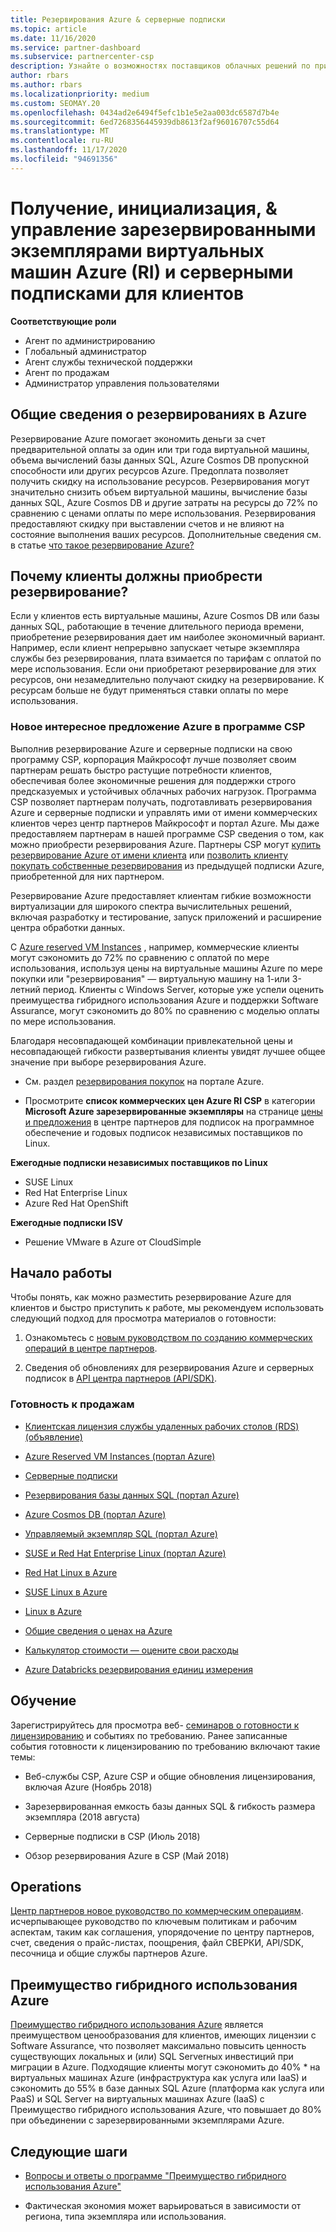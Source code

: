 ```yaml
---
title: Резервирования Azure & серверные подписки
ms.topic: article
ms.date: 11/16/2020
ms.service: partner-dashboard
ms.subservice: partnercenter-csp
description: Узнайте о возможностях поставщиков облачных решений по приобретению, подготовке и управлению резервированиями Azure и серверными подписками для клиентов.
author: rbars
ms.author: rbars
ms.localizationpriority: medium
ms.custom: SEOMAY.20
ms.openlocfilehash: 0434ad2e6494f5efc1b1e5e2aa003dc6587d7b4e
ms.sourcegitcommit: 6ed7268356445939db8613f2af96016707c55d64
ms.translationtype: MT
ms.contentlocale: ru-RU
ms.lasthandoff: 11/17/2020
ms.locfileid: "94691356"
---
```

# <a name="acquire-provision--manage-azure-reserved-vm-instances-ri--server-subscriptions-for-customers"></a>Получение, инициализация, & управление зарезервированными экземплярами виртуальных машин Azure (RI) и серверными подписками для клиентов


**Соответствующие роли**

- Агент по администрированию
- Глобальный администратор
- Агент службы технической поддержки
- Агент по продажам
- Администратор управления пользователями


## <a name="what-are-azure-reservations"></a>Общие сведения о резервированиях в Azure

Резервирование Azure помогает экономить деньги за счет предварительной оплаты за один или три года виртуальной машины, объема вычислений базы данных SQL, Azure Cosmos DB пропускной способности или других ресурсов Azure. Предоплата позволяет получить скидку на использование ресурсов. Резервирования могут значительно снизить объем виртуальной машины, вычисление базы данных SQL, Azure Cosmos DB и другие затраты на ресурсы до 72% по сравнению с ценами оплаты по мере использования. Резервирования предоставляют скидку при выставлении счетов и не влияют на состояние выполнения ваших ресурсов. Дополнительные сведения см. в статье [что такое резервирование Azure?](/azure/billing/billing-save-compute-costs-reservations)

## <a name="why-should-customers-buy-a-reservation"></a>Почему клиенты должны приобрести резервирование?

Если у клиентов есть виртуальные машины, Azure Cosmos DB или базы данных SQL, работающие в течение длительного периода времени, приобретение резервирования дает им наиболее экономичный вариант. Например, если клиент непрерывно запускает четыре экземпляра службы без резервирования, плата взимается по тарифам с оплатой по мере использования. Если они приобретают резервирование для этих ресурсов, они незамедлительно получают скидку на резервирование. К ресурсам больше не будут применяться ставки оплаты по мере использования.

### <a name="compelling-new-azure-offer-in-csp"></a>Новое интересное предложение Azure в программе CSP

Выполнив резервирование Azure и серверные подписки на свою программу CSP, корпорация Майкрософт лучше позволяет своим партнерам решать быстро растущие потребности клиентов, обеспечивая более экономичные решения для поддержки строго предсказуемых и устойчивых облачных рабочих нагрузок. Программа CSP позволяет партнерам получать, подготавливать резервирования Azure и серверные подписки и управлять ими от имени коммерческих клиентов через центр партнеров Майкрософт и портал Azure.
Мы даже предоставляем партнерам в нашей программе CSP сведения о том, как можно приобрести резервирования Azure. Партнеры CSP могут [купить резервирование Azure от имени клиента](azure-reservations-buying.md) или [позволить клиенту покупать собственные резервирования](give-customers-permission.md) из предыдущей подписки Azure, приобретенной для них партнером.

Резервирование Azure предоставляет клиентам гибкие возможности виртуализации для широкого спектра вычислительных решений, включая разработку и тестирование, запуск приложений и расширение центра обработки данных.

С [Azure reserved VM Instances](https://azure.microsoft.com/pricing/reserved-vm-instances/) , например, коммерческие клиенты могут сэкономить до 72% по сравнению с оплатой по мере использования, используя цены на виртуальные машины Azure по мере покупки или "резервирования" — виртуальную машину на 1-или 3-летний период. Клиенты с Windows Server, которые уже успели оценить преимущества гибридного использования Azure и поддержки Software Assurance, могут сэкономить до 80% по сравнению с моделью оплаты по мере использования.

Благодаря несовпадающей комбинации привлекательной цены и несовпадающей гибкости развертывания клиенты увидят лучшее общее значение при выборе резервирования Azure.

- См. раздел [резервирования покупок](https://docs.microsoft.com/azure/cost-management-billing/reservations/prepare-buy-reservation#purchase-reservations) на портале Azure.

- Просмотрите **список коммерческих цен Azure RI CSP** в категории **Microsoft Azure зарезервированные экземпляры** на странице [цены и предложения](https://partner.microsoft.com/dashboard/sell/pricingandoffers) в центре партнеров для подписок на программное обеспечение и годовых подписок независимых поставщиков по Linux.


 
**Ежегодные подписки независимых поставщиков по Linux**

- SUSE Linux
- Red Hat Enterprise Linux
- Azure Red Hat OpenShift

**Ежегодные подписки ISV**

- Решение VMware в Azure от CloudSimple

## <a name="getting-started"></a>Начало работы

Чтобы понять, как можно разместить резервирование Azure для клиентов и быстро приступить к работе, мы рекомендуем использовать следующий подход для просмотра материалов о готовности:

1. Ознакомьтесь с [новым руководством по созданию коммерческих операций в центре партнеров](https://partner.microsoft.com/resources/detail/partner-center-new-commerce-operations-guide-pdf).

2. Сведения об обновлениях для резервирования Azure и серверных подписок в [API центра партнеров (API/SDK)](https://docs.microsoft.com/partner-center/develop/purchase-azure-reserved-vm-instances).


### <a name="sales-readiness"></a>Готовность к продажам

- [Клиентская лицензия службы удаленных рабочих столов (RDS) (объявление)](https://cloudblogs.microsoft.com/windowsserver/2018/10/03/remote-desktop-services-2019-generally-available-with-windows-server-2019/)

- [Azure Reserved VM Instances (портал Azure)](https://docs.microsoft.com/azure/virtual-machines/windows/prepay-reserved-vm-instances)

- [Серверные подписки](https://docs.microsoft.com/partner-center/csp-software-subscriptions)

- [Резервирования базы данных SQL (портал Azure)](https://docs.microsoft.com/azure/sql-database/sql-database-reserved-capacity)

- [Azure Cosmos DB (портал Azure)](https://docs.microsoft.com/azure/cosmos-db/cosmos-db-reserved-capacity)

- [Управляемый экземпляр SQL (портал Azure)](https://docs.microsoft.com/azure/sql-database/sql-database-managed-instance)

- [SUSE и Red Hat Enterprise Linux (портал Azure)](https://docs.microsoft.com/azure/virtual-machines/linux/prepay-suse-software-charges)

- [Red Hat Linux в Azure](https://azure.com/redhat)

- [SUSE Linux в Azure](https://azure.microsoft.com/overview/linux-on-azure/suse/)

- [Linux в Azure](https://azure.microsoft.com/overview/linux-on-azure/)

- [Общие сведения о ценах на Azure](https://azure.microsoft.com/pricing/)

- [Калькулятор стоимости — оцените свои расходы](https://azure.microsoft.com/pricing/calculator)

- [Azure Databricks резервирования единиц измерения](https://docs.microsoft.com/azure/billing/billing-prepay-databricks-reserved-capacity)


## <a name="training"></a>Обучение

Зарегистрируйтесь для просмотра веб- [семинаров о готовности к лицензированию](https://commercial-licensing.eventbuilder.com/FY2019_ALL) и событиях по требованию.
Ранее записанные события готовности к лицензированию по требованию включают такие темы:

- Веб-службы CSP, Azure CSP и общие обновления лицензирования, включая Azure (Ноябрь 2018)

- Зарезервированная емкость базы данных SQL & гибкость размера экземпляра (2018 августа)

- Серверные подписки в CSP (Июль 2018)

- Обзор резервирования Azure в CSP (Май 2018)

## <a name="operations"></a>Operations

[Центр партнеров новое руководство по коммерческим операциям](https://partner.microsoft.com/resources/detail/partner-center-new-commerce-operations-guide-pdf). исчерпывающее руководство по ключевым политикам и рабочим аспектам, таким как соглашения, упорядочение по центру партнеров, счет, сведения о прайс-листах, поощрения, файл СВЕРКИ, API/SDK, песочница и общие службы партнеров Azure.

## <a name="azure-hybrid-benefit"></a>Преимущество гибридного использования Azure

[Преимущество гибридного использования Azure](https://azure.microsoft.com/pricing/hybrid-benefit) является преимуществом ценообразования для клиентов, имеющих лицензии с Software Assurance, что позволяет максимально повысить ценность существующих локальных и (или) SQL Serverных инвестиций при миграции в Azure. Подходящие клиенты могут сэкономить до 40% * на виртуальных машинах Azure (инфраструктура как услуга или IaaS) и сэкономить до 55% в базе данных SQL Azure (платформа как услуга или PaaS) и SQL Server на виртуальных машинах Azure (IaaS) с Преимущество гибридного использования Azure, что повышает до 80% при объединении с зарезервированными экземплярами Azure.

## <a name="next-steps"></a>Следующие шаги

- [Вопросы и ответы о программе "Преимущество гибридного использования Azure"](https://azure.microsoft.com/pricing/hybrid-benefit/faq/)

* Фактическая экономия может варьироваться в зависимости от региона, типа экземпляра или использования.
